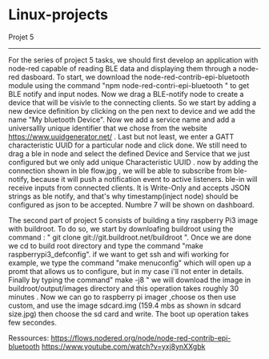 # Linux-projects

















































































Projet 5
______________________

For the series of project 5 tasks, we should first develop an application with node-red capable of reading BLE data and displaying them through a node-red dasboard. To start, we download the node-red-contrib-epi-bluetooth module using the command "npm node-red-contri-epi-bluetooth " to get BLE notify and input nodes. Now we drag a BLE-notify node to create a device that will be visivle to the connecting clients. So we start by adding a new device definition by clicking on the pen next to device and we add the name "My bluetooth Device". Now we add a service name and add a universallly unique identifier that we chose from the website https://www.uuidgenerator.net/ . Last but not least, we enter a GATT characteristic UUID for a particular node and click done. We still need to drag a ble in node and select the defined Device and Service that we just configured but we only add unique Characteristic UUID . now by adding the connection shown in ble flow.jpg , we will be able to subscribe from ble-notify, because it will push a notification event to active listeners. ble-in will receive inputs from connected clients. It is Write-Only and accepts JSON strings as ble notify, and that's why timestamp(inject node) should be configured as json to be accepted. Numbre 7 will be shown on dashboard.

The second part of project 5 consists of building a tiny raspberry Pi3 image with buildroot. To do so, we start by downloafing buildroot using the command : " git clone git://git.buildroot.net/buildroot  ". Once we are done we cd to build root directory and type the command "make raspberrypi3_defconfig". if we want to get ssh and wifi working for example, we type the command "make menuconfig" which will open up a promt that allows us to configure, but in my case i'll not enter in details. Finally by typing the command" make -j8 " we will download the image in buildroot/output/images directory and this operation takes roughly 30 minutes . Now we can go to raspberry pi imager ,choose os then use custom, and use the image sdcard.img (159.4 mbs as shown in sdcard size.jpg) then choose the sd card and write. The boot up operation takes few secondes.

Ressources:
https://flows.nodered.org/node/node-red-contrib-epi-bluetooth
https://www.youtube.com/watch?v=yxj8ynXXgbk
